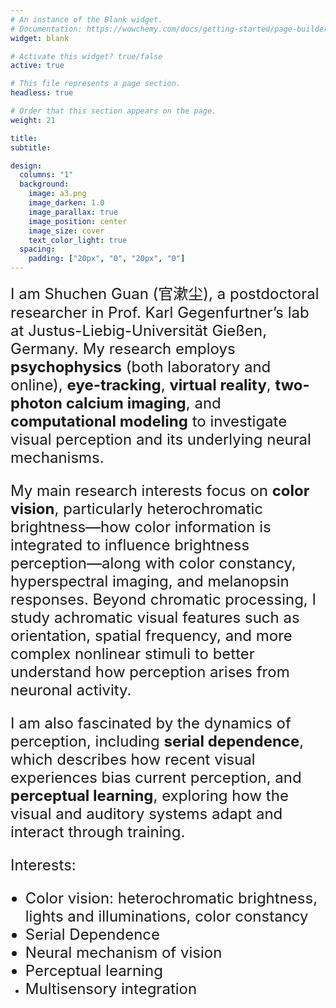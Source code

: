 ```yaml
---
# An instance of the Blank widget.
# Documentation: https://wowchemy.com/docs/getting-started/page-builder/
widget: blank

# Activate this widget? true/false
active: true

# This file represents a page section.
headless: true

# Order that this section appears on the page.
weight: 21

title: 
subtitle:

design:
  columns: "1"
  background:
    image: a3.png
    image_darken: 1.0
    image_parallax: true
    image_position: center
    image_size: cover
    text_color_light: true
  spacing:
    padding: ["20px", "0", "20px", "0"]
---
```


<font size=5> I am Shuchen Guan (官漱尘), a postdoctoral researcher in Prof. Karl Gegenfurtner’s lab at Justus-Liebig-Universität Gießen, Germany. My research employs **psychophysics** (both laboratory and online), **eye-tracking**, **virtual reality**, **two-photon calcium imaging**, and **computational modeling** to investigate visual perception and its underlying neural mechanisms.

My main research interests focus on **color vision**, particularly heterochromatic brightness—how color information is integrated to influence brightness perception—along with color constancy, hyperspectral imaging, and melanopsin responses. Beyond chromatic processing, I study achromatic visual features such as orientation, spatial frequency, and more complex nonlinear stimuli to better understand how perception arises from neuronal activity.

I am also fascinated by the dynamics of perception, including **serial dependence**, which describes how recent visual experiences bias current perception, and **perceptual learning**, exploring how the visual and auditory systems adapt and interact through training.
 

Interests:
- Color vision: heterochromatic brightness, lights and illuminations, color constancy
- Serial Dependence
- Neural mechanism of vision
- Perceptual learning
- Multisensory integration </font>
